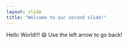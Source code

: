 ```yaml
---
layout: slide
title: "Welcome to our second slide!"
---
```

Hello World!!! :smile:
Use the left arrow to go back!
